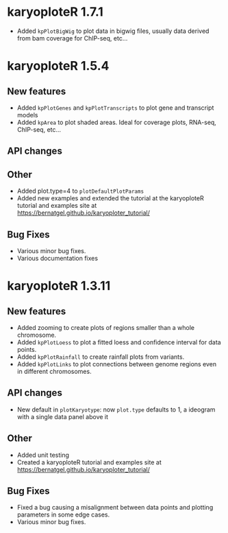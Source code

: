 # karyoploteR 1.7.1

* Added `kpPlotBigWig` to plot data in bigwig files, usually data derived from bam coverage for ChIP-seq, etc...

# karyoploteR 1.5.4

## New features

* Added `kpPlotGenes` and `kpPlotTranscripts` to plot gene and transcript models
* Added `kpArea` to plot shaded areas. Ideal for coverage plots, RNA-seq, ChIP-seq, etc...

## API changes


## Other

* Added plot.type=4 to `plotDefaultPlotParams`
* Added new examples and extended the tutorial at the karyoploteR tutorial and examples site at https://bernatgel.github.io/karyoploter_tutorial/


## Bug Fixes

* Various minor bug fixes.
* Various documentation fixes



# karyoploteR 1.3.11

## New features

* Added zooming to create plots of regions smaller than a whole chromosome. 
* Added `kpPlotLoess` to plot a fitted loess and confidence interval for data points.
* Added `kpPlotRainfall` to create rainfall plots from variants.
* Added `kpPlotLinks` to plot connections between genome regions even in different chromosomes.


## API changes

* New default in `plotKaryotype`: now `plot.type` defaults to 1, a ideogram with a single data panel above it


## Other

* Added unit testing
* Created a karyoploteR tutorial and examples site at https://bernatgel.github.io/karyoploter_tutorial/


## Bug Fixes

* Fixed a bug causing a misalignment between data points and plotting parameters in some edge cases.
* Various minor bug fixes.

